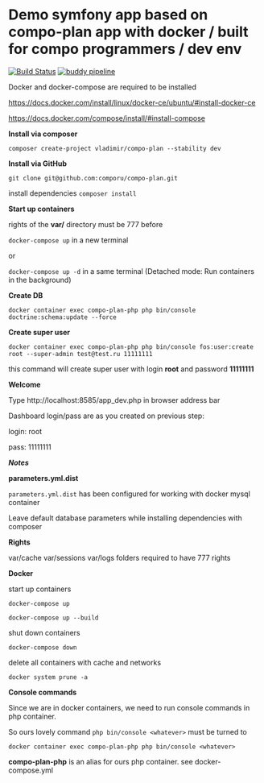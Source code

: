 Demo symfony app based on compo-plan app with docker / built for compo programmers / dev env
=========

 [![Build Status](https://travis-ci.com/comporu/compo-plan.svg?token=Wm83L8fqS3rA3qLbfpD2&branch=master)](https://travis-ci.com/comporu/compo-plan) [![buddy pipeline](https://app.buddy.works/comporu/compo-plan/pipelines/pipeline/137696/badge.svg?token=fc1497672c816787d99074f21845ccc6843d7bb0f1151cd28e3d2d9a99711876 "buddy pipeline")](https://app.buddy.works/comporu/compo-plan/pipelines/pipeline/137696)

Docker and docker-compose are required to be installed

https://docs.docker.com/install/linux/docker-ce/ubuntu/#install-docker-ce

https://docs.docker.com/compose/install/#install-compose

**Install via composer**

`composer create-project vladimir/compo-plan --stability dev`


**Install via GitHub**

`git clone git@github.com:comporu/compo-plan.git`

install dependencies `composer install`

**Start up containers**

rights of the **var/** directory must be 777 before

`docker-compose up` in a new terminal 

or

`docker-compose up -d` in a same terminal (Detached mode: Run containers in the background) 

**Create DB**

`
docker container exec compo-plan-php php bin/console doctrine:schema:update --force
`


**Create super user**

`docker container exec compo-plan-php php bin/console fos:user:create root --super-admin test@test.ru 11111111`

this command will create super user with login **root** and password **11111111**

**Welcome**

Type http://localhost:8585/app_dev.php in browser address bar

Dashboard login/pass are as you created on previous step:

login: root

pass: 11111111

***Notes***

**parameters.yml.dist**

`parameters.yml.dist` has been configured for working with docker mysql container

Leave default database parameters while installing dependencies with composer

**Rights**

var/cache
var/sessions
var/logs folders required to have 777 rights

**Docker**

start up containers 

`docker-compose up`

`docker-compose up --build`

shut down containers 

`docker-compose down`

delete all containers with cache and networks 

`docker system prune -a`

**Console commands**

Since we are in docker containers, we need to run console commands in php container.

So ours lovely command `php bin/console <whatever>` must be turned to 

`docker container exec compo-plan-php php bin/console <whatever>` 

**compo-plan-php** is an alias for ours php container. see docker-compose.yml
